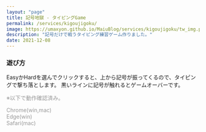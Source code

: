 ```yaml
---
layout: "page"
title: 記号地獄 - タイピングGame
permalink: /services/kigoujigoku/
image: https://umaxyon.github.io/MaiuBlog/services/kigoujigoku/tw_img.png
description: "記号だけで戦うタイピング練習ゲーム作りました。"
date: 2021-12-08
---
```




<script type="module" crossorigin src="{{ '/services/kigoujigoku/assets/index.af7dbd45.js' | relative_url }}"></script>
<link rel="modulepreload" href="{{ '/services/kigoujigoku/assets/vendor.f1cc6c9a.js' | relative_url }}">
<link rel="stylesheet" href="{{ '/services/kigoujigoku/assets/index.cd9c0392.css' | relative_url }}">

<div id="kigou_root"></div>

### 遊び方

EasyかHardを選んでクリックすると、上から記号が振ってくるので、タイピングで撃ち落とします。
黒いラインに記号が触れるとゲームオーバーです。


<span style="color: #999">※以下で動作確認済み。</span>

<span style="color: #999">
Chrome(win,mac)<br />
Edge(win)<br />
Safari(mac)<br />
</span>